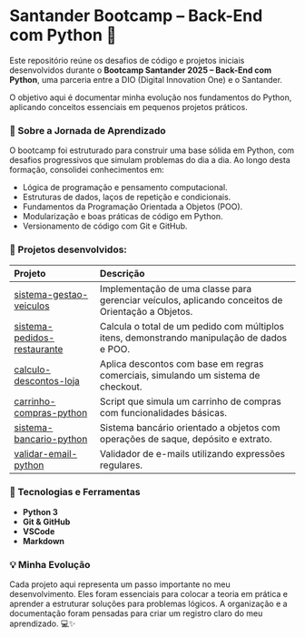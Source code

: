 # Santander Bootcamp – Back-End com Python 🚀

Este repositório reúne os desafios de código e projetos iniciais desenvolvidos durante o **Bootcamp Santander 2025 – Back-End com Python**, uma parceria entre a DIO (Digital Innovation One) e o Santander.

O objetivo aqui é documentar minha evolução nos fundamentos do Python, aplicando conceitos essenciais em pequenos projetos práticos.

### 🌟 Sobre a Jornada de Aprendizado

O bootcamp foi estruturado para construir uma base sólida em Python, com desafios progressivos que simulam problemas do dia a dia. Ao longo desta formação, consolidei conhecimentos em:

*   Lógica de programação e pensamento computacional.
*   Estruturas de dados, laços de repetição e condicionais.
*   Fundamentos da Programação Orientada a Objetos (POO).
*   Modularização e boas práticas de código em Python.
*   Versionamento de código com Git e GitHub.

### 📁 Projetos desenvolvidos:

| Projeto                                                               | Descrição                                                                                             |
| :-------------------------------------------------------------------- | :---------------------------------------------------------------------------------------------------- |
| [sistema-gestao-veiculos  ](./sistema-gestao-veiculos/)               | Implementação de uma classe para gerenciar veículos, aplicando conceitos de Orientação a Objetos.     |
| [sistema-pedidos-restaurante  ](./sistema-pedidos-restaurante/)       | Calcula o total de um pedido com múltiplos itens, demonstrando manipulação de dados e POO.            |
| [calculo-descontos-loja](./calculo-descontos-loja/)                   | Aplica descontos com base em regras comerciais, simulando um sistema de checkout.                     |
| [carrinho-compras-python](./carrinho-compras-python/)                 | Script que simula um carrinho de compras com funcionalidades básicas.                                 |
| [sistema-bancario-python](./sistema-bancario-python/)                 | Sistema bancário orientado a objetos com operações de saque, depósito e extrato.                      |
| [validar-email-python](./validar-email-python/)                       | Validador de e-mails utilizando expressões regulares.                                                 |

### 🧰 Tecnologias e Ferramentas

*   **Python 3**
*   **Git & GitHub**
*   **VSCode**
*   **Markdown**

### 💡 Minha Evolução

Cada projeto aqui representa um passo importante no meu desenvolvimento. Eles foram essenciais para colocar a teoria em prática e aprender a estruturar soluções para problemas lógicos. A organização e a documentação foram pensadas para criar um registro claro do meu aprendizado. 💻✨
